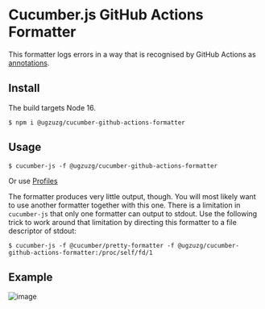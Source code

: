 # Cucumber.js GitHub Actions Formatter

This formatter logs errors in a way that is recognised by GitHub Actions as [annotations](https://docs.github.com/en/pull-requests/collaborating-with-pull-requests/collaborating-on-repositories-with-code-quality-features/about-status-checks#types-of-status-checks-on-github).

## Install

The build targets Node 16.

```
$ npm i @ugzuzg/cucumber-github-actions-formatter
```

## Usage

```
$ cucumber-js -f @ugzuzg/cucumber-github-actions-formatter
```

Or use [Profiles](https://github.com/cucumber/cucumber-js/blob/main/docs/profiles.md)

The formatter produces very little output, though. You will most likely want to use another formatter together with this one.
There is a limitation in `cucumber-js` that only one formatter can output to stdout.
Use the following trick to work around that limitation by directing this formatter to a file descriptor of stdout:

```
$ cucumber-js -f @cucumber/pretty-formatter -f @ugzuzg/cucumber-github-actions-formatter:/proc/self/fd/1
```


## Example

![image](https://user-images.githubusercontent.com/1078004/179058332-f8fc7a8f-9ef7-4e6f-bd2f-6fdf3b136359.png)

